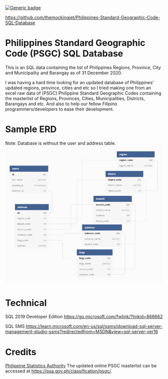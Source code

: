 [![Generic badge](https://img.shields.io/badge/Download-v1.0-Green.svg)](https://github.com/themockingjet/Philippines-Standard-Geographic-Code-SQL-Database/releases)

https://github.com/themockingjet/Philippines-Standard-Geographic-Code-SQL-Database

# Philippines Standard Geographic Code (PSGC) SQL Database

This is an SQL data containing the list of Philippines Regions, Province, City and Municipality and Barangay as of 31 December 2020.

I was having a hard time looking for an updated database of Philippines' updated regions, province, cities and etc so I tried making one from an excel raw data of (PSGC) Philippine Standard Geographic Codes containing the masterlist of Regions, Provinces, Cities, Municipalities, Districts, Barangays and etc. 
And also to help our fellow Filipino programmers/developers to ease their development.

# Sample ERD
Note: Database is without the user and address table.
![DB](/img/erd.jpg)

# Technical
SQL 2019 Developer Edition
https://go.microsoft.com/fwlink/?linkid=866662

SQL SMS
https://learn.microsoft.com/en-us/sql/ssms/download-sql-server-management-studio-ssms?redirectedfrom=MSDN&view=sql-server-ver16

# Credits
[Philippine Statistics Authority](https://psa.gov.ph)
The updated online PSGC masterlist can be accessed at https://psa.gov.ph/classification/psgc/.

